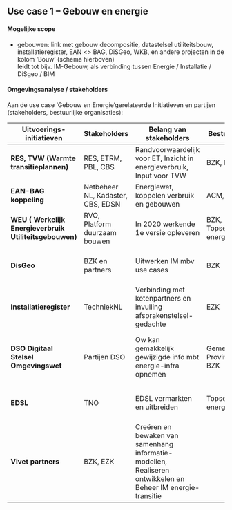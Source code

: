Use case 1 – Gebouw en energie
------------------------------

#### Mogelijke scope

-   gebouwen: link met gebouw decompositie, datastelsel utiliteitsbouw,
    installatieregister, EAN \<\> BAG, DiSGeo, WKB, en andere projecten in de
    kolom ‘Bouw’ (schema hierboven)  
    leidt tot bijv. IM-Gebouw, als verbinding tussen Energie / Installatie /
    DiSgeo / BIM

#### Omgevingsanalyse / stakeholders

Aan de use case ‘Gebouw en Energie’gerelateerde Initiatieven en partijen
(stakeholders, bestuurlijke organisaties):

| **Uitvoerings-initiatieven**                            | **Stakeholders**                  | **Belang van stakeholders**                                                                                 | **Bestuurlijk**            | **Rol Vivet**                                                                                          |
|---------------------------------------------------------|-----------------------------------|-------------------------------------------------------------------------------------------------------------|----------------------------|--------------------------------------------------------------------------------------------------------|
| **RES, TVW (Warmte transitieplannen)**                  | RES, ETRM, PBL, CBS               | Randvoorwaardelijk voor ET, Inzicht in energieverbruik, Input voor TVW                                      | BZK, EZK                   | VIVET core belang, standaardisatie en afspraken                                                        |
| **EAN-BAG koppeling**                                   | Netbeheer NL, Kadaster, CBS, EDSN | Energiewet, koppelen verbruik en gebouwen                                                                   | ACM, EZK                   | kennis, verbinden, start- / top model aanleveren                                                       |
| **WEU ( Werkelijk Energieverbruik Utiliteitsgebouwen)** | RVO, Platform duurzaam bouwen     | In 2020 werkende 1e versie opleveren                                                                        | BZK, Topsector energie     | In sept / okt start model aanleveren                                                                   |
| **DisGeo**                                              | BZK en partners                   | Uitwerken IM mbv use cases                                                                                  | BZK                        | Koppeling Basisregistraties met energiedomein                                                          |
| **Installatieregister**                                 | TechniekNL                        | Verbinding met ketenpartners en invulling afsprakenstelsel-gedachte                                         | EZK                        | Verbinden installatie domein met DisGeo en energiedomein                                               |
| **DSO Digitaal Stelsel Omgevingswet**                   | Partijen DSO                      | Ow kan gemakkelijk gewijzigde info mbt energie-infra opnemen                                                | Gemeenten, Provincies, BZK | Afstemming DSO en Energiedomein: begrippen, datastandaarden en informatiemodellen                      |
| **EDSL**                                                | TNO                               | EDSL vermarkten en uitbreiden                                                                               | Topsector energie          | Harmoniseren EDSL met DisGeo en andere domeinen                                                        |
| **Vivet partners**                                      | BZK, EZK                          | Creëren en bewaken van samenhang informatie-modellen, Realiseren ontwikkelen en Beheer IM energie-transitie |                            | Initiatief en realiseren samenhang en standaardisatie van informatie in energie en aanpalende domeinen |
